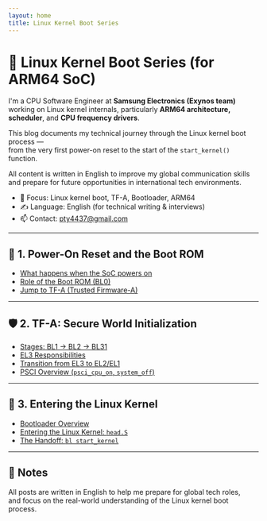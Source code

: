 ```yaml
---
layout: home
title: Linux Kernel Boot Series
---
```


# 🧠 Linux Kernel Boot Series (for ARM64 SoC)

I'm a CPU Software Engineer at **Samsung Electronics (Exynos team)**  
working on Linux kernel internals, particularly **ARM64 architecture, scheduler**, and **CPU frequency drivers**.

This blog documents my technical journey through the Linux kernel boot process —  
from the very first power-on reset to the start of the `start_kernel()` function.

All content is written in English to improve my global communication skills  
and prepare for future opportunities in international tech environments.

- 🔧 Focus: Linux kernel boot, TF-A, Bootloader, ARM64
- ✍️ Language: English (for technical writing & interviews)
- 📫 Contact: [pty4437@gmail.com](mailto:pty4437@gmail.com)

---

## 🧩 1. Power-On Reset and the Boot ROM

- [What happens when the SoC powers on](/2025/05/17/soc-power-on.html)
- [Role of the Boot ROM (BL0)](/2025/05/18/bootrom.html)
- [Jump to TF-A (Trusted Firmware-A)](/2025/05/19/jump-to-bl1.html)

---

## 🛡️ 2. TF-A: Secure World Initialization

- [Stages: BL1 → BL2 → BL31](/2025/05/20/stages-bl1-bl2-bl31.html)
- [EL3 Responsibilities](/2025/05/21/el3-responsibilities.html)
- [Transition from EL3 to EL2/EL1](/2025/05/22/transition-el3-to-el1.html)
- [PSCI Overview (`psci_cpu_on`, `system_off`)](/2025/05/23/psci-overview.html)

---

## 🚀 3. Entering the Linux Kernel

- [Bootloader Overview](/2025/05/24/bootloader.html)
- [Entering the Linux Kernel: `head.S`](/2025/05/25/heads.html)
- [The Handoff: `bl start_kernel`](/2025/05/26/start-kernel.html)

---

## 📌 Notes

All posts are written in English to help me prepare for global tech roles,  
and focus on the real-world understanding of the Linux kernel boot process.
